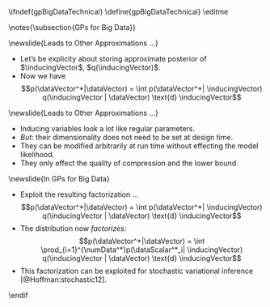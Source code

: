 \ifndef{gpBigDataTechnical}
\define{gpBigDataTechnical}
\editme

\notes{\subsection{GPs for Big Data}}

\newslide{Leads to Other Approximations ...}

* Let’s be explicity about storing approximate posterior of $\inducingVector$, $q(\inducingVector)$.
* Now we have
  $$p(\dataVector^*|\dataVector) = \int p(\dataVector^*| \inducingVector) q(\inducingVector | \dataVector) \text{d} \inducingVector$$

\newslide{Leads to Other Approximations ...}

* Inducing variables look a lot like regular parameters.
* *But*: their dimensionality does not need to be set at design time.
* They can be modified arbitrarily at run time without effecting the model likelihood.
* They only effect the quality of compression and the lower bound.

\newslide{In GPs for Big Data}

* Exploit the resulting factorization ...
  $$p(\dataVector^*|\dataVector) = \int p(\dataVector^*| \inducingVector) q(\inducingVector | \dataVector) \text{d} \inducingVector$$
* The distribution now *factorizes*:
  $$p(\dataVector^*|\dataVector) = \int \prod_{i=1}^{\numData^*}p(\dataScalar^*_i| \inducingVector) q(\inducingVector | \dataVector) \text{d} \inducingVector$$
* This factorization can be exploited for stochastic variational inference [@Hoffman:stochastic12].

\endif
